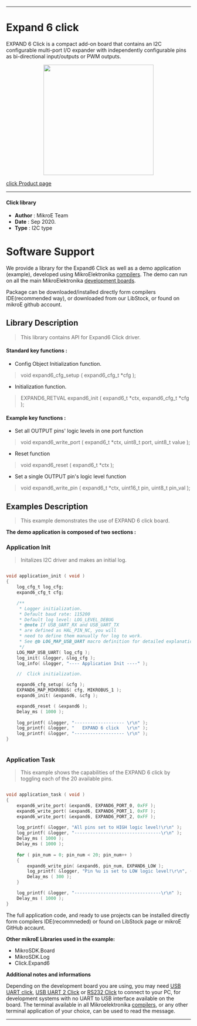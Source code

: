  
---
# Expand 6 click

EXPAND 6 Click is a compact add-on board that contains an I2C configurable multi-port I/O expander with independently configurable pins as bi-directional input/outputs or PWM outputs.

<p align="center">
  <img src="https://download.mikroe.com/images/click_for_ide/expand6_click.png" height=300px>
</p>


[click Product page](https://www.mikroe.com/expand-6-click)

---


#### Click library 

- **Author**        : MikroE Team
- **Date**          : Sep 2020.
- **Type**          : I2C type


# Software Support

We provide a library for the Expand6 Click 
as well as a demo application (example), developed using MikroElektronika 
[compilers](https://shop.mikroe.com/compilers). 
The demo can run on all the main MikroElektronika [development boards](https://shop.mikroe.com/development-boards).

Package can be downloaded/installed directly form compilers IDE(recommended way), or downloaded from our LibStock, or found on mikroE github account. 

## Library Description

> This library contains API for Expand6 Click driver.

#### Standard key functions :

- Config Object Initialization function.
> void expand6_cfg_setup ( expand6_cfg_t *cfg ); 
 
- Initialization function.
> EXPAND6_RETVAL expand6_init ( expand6_t *ctx, expand6_cfg_t *cfg );

#### Example key functions :

- Set all OUTPUT pins' logic levels in one port function
> void expand6_write_port ( expand6_t *ctx, uint8_t port, uint8_t value );
 
- Reset function
> void expand6_reset ( expand6_t *ctx );

- Set a single OUTPUT pin's logic level function
> void expand6_write_pin ( expand6_t *ctx, uint16_t pin, uint8_t pin_val );

## Examples Description

> This example demonstrates the use of EXPAND 6 click board.

**The demo application is composed of two sections :**

### Application Init 

> Initalizes I2C driver and makes an initial log.

```c

void application_init ( void )
{
    log_cfg_t log_cfg;
    expand6_cfg_t cfg;

    /** 
     * Logger initialization.
     * Default baud rate: 115200
     * Default log level: LOG_LEVEL_DEBUG
     * @note If USB_UART_RX and USB_UART_TX 
     * are defined as HAL_PIN_NC, you will 
     * need to define them manually for log to work. 
     * See @b LOG_MAP_USB_UART macro definition for detailed explanation.
     */
    LOG_MAP_USB_UART( log_cfg );
    log_init( &logger, &log_cfg );
    log_info( &logger, "---- Application Init ----" );

    //  Click initialization.

    expand6_cfg_setup( &cfg );
    EXPAND6_MAP_MIKROBUS( cfg, MIKROBUS_1 );
    expand6_init( &expand6, &cfg );

    expand6_reset ( &expand6 );
    Delay_ms ( 1000 );
    
    log_printf( &logger, "------------------- \r\n" );
    log_printf( &logger, "   EXPAND 6 click   \r\n" );
    log_printf( &logger, "------------------- \r\n" );
}
  
```

### Application Task

> This example shows the capabilities of the EXPAND 6 click by toggling each of the 20 available pins.

```c

void application_task ( void )
{
    expand6_write_port( &expand6, EXPAND6_PORT_0, 0xFF );
    expand6_write_port( &expand6, EXPAND6_PORT_1, 0xFF );
    expand6_write_port( &expand6, EXPAND6_PORT_2, 0xFF );
    
    log_printf( &logger, "All pins set to HIGH logic level!\r\n" );
    log_printf( &logger, "---------------------------------\r\n" );
    Delay_ms ( 1000 );
    Delay_ms ( 1000 );
    
    for ( pin_num = 0; pin_num < 20; pin_num++ )
    {
        expand6_write_pin( &expand6, pin_num, EXPAND6_LOW );
        log_printf( &logger, "Pin %u is set to LOW logic level!\r\n", ( uint16_t) pin_num );
        Delay_ms ( 300 );
    }

    log_printf( &logger, "---------------------------------\r\n" );
    Delay_ms ( 1000 );
}

```

The full application code, and ready to use projects can be  installed directly form compilers IDE(recommneded) or found on LibStock page or mikroE GitHub accaunt.

**Other mikroE Libraries used in the example:** 

- MikroSDK.Board
- MikroSDK.Log
- Click.Expand6

**Additional notes and informations**

Depending on the development board you are using, you may need 
[USB UART click](https://shop.mikroe.com/usb-uart-click), 
[USB UART 2 Click](https://shop.mikroe.com/usb-uart-2-click) or 
[RS232 Click](https://shop.mikroe.com/rs232-click) to connect to your PC, for 
development systems with no UART to USB interface available on the board. The 
terminal available in all Mikroelektronika 
[compilers](https://shop.mikroe.com/compilers), or any other terminal application 
of your choice, can be used to read the message.



---

